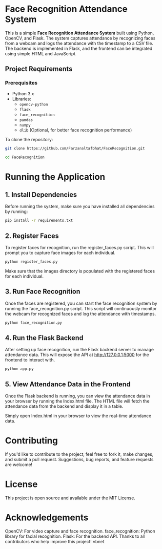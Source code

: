 # Face Recognition Attendance System

This is a simple **Face Recognition Attendance System** built using Python, OpenCV, and Flask. The system captures attendance by recognizing faces from a webcam and logs the attendance with the timestamp to a CSV file. The backend is implemented in Flask, and the frontend can be integrated using simple HTML and JavaScript.

## Project Requirements

### Prerequisites

- Python 3.x
- Libraries:
  - `opencv-python`
  - `flask`
  - `face_recognition`
  - `pandas`
  - `numpy`
  - `dlib` (Optional, for better face recognition performance)


To clone the repository:

```bash
git clone https://github.com/Farzanaltafbhat/FaceRecognition.git
```
```bash
cd FaceRecognition
```

# Running the Application

## 1. Install Dependencies
Before running the system, make sure you have installed all dependencies by running:

```bash
pip install -r requirements.txt
```
## 2. Register Faces
To register faces for recognition, run the register_faces.py script. This will prompt you to capture face images for each individual.

```bash
python register_faces.py
```
Make sure that the images directory is populated with the registered faces for each individual.

## 3. Run Face Recognition
Once the faces are registered, you can start the face recognition system by running the face_recognition.py script. This script will continuously monitor the webcam for recognized faces and log the attendance with timestamps.

```bash
python face_recognition.py
```
## 4. Run the Flask Backend
After setting up face recognition, run the Flask backend server to manage attendance data. This will expose the API at http://127.0.0.1:5000 for the frontend to interact with.

```bash
python app.py
```
## 5. View Attendance Data in the Frontend
Once the Flask backend is running, you can view the attendance data in your browser by running the Index.html file. The HTML file will fetch the attendance data from the backend and display it in a table.

Simply open Index.html in your browser to view the real-time attendance data.

# Contributing
If you'd like to contribute to the project, feel free to fork it, make changes, and submit a pull request. Suggestions, bug reports, and feature requests are welcome!

# License
This project is open source and available under the MIT License.

# Acknowledgements
OpenCV: For video capture and face recognition.
face_recognition: Python library for facial recognition.
Flask: For the backend API.
Thanks to all contributors who help improve this project!
vbnet







